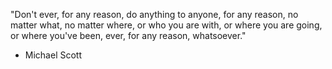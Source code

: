 "Don't ever, for any reason, do anything to anyone, for any reason, no matter what, no matter where, or who you are with, or where you are going, or where you've been, ever, for any reason, whatsoever."
- Michael Scott
